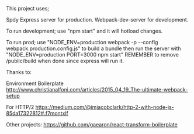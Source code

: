 This project uses;

Spdy Express server for production.
Webpack-dev-server for development.

To run development;
use "npm start" and it will hotload changes.

To run prod;
use "NODE_ENV=production webpack -p --config webpack.production.config.js" to build a bundle
then run the server with "NODE_ENV=production PORT=3000 npm start"
REMEMBER to remove /public/build when done since express will run it.

Thanks to:

Environment Boilerplate
http://www.christianalfoni.com/articles/2015_04_19_The-ultimate-webpack-setup

For HTTP/2
https://medium.com/@imjacobclark/http-2-with-node-js-85da17322812#.f7montxlf

Other projects:
https://github.com/gaearon/react-transform-boilerplate
